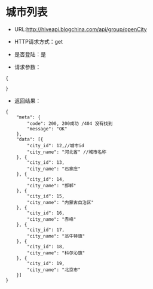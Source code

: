 # 城市列表

- URL:http://hiveapi.blogchina.com/api/group/openCity

- HTTP请求方式：get

- 是否登陆：是

- 请求参数：
 
```
{ 
    
}
```

- 返回结果：

```  
{
	"meta": {
		"code": 200, 200成功 /404 没有找到
		"message": "OK"
	},
	"data": [{
		"city_id": 12,//城市id
		"city_name": "河北省" //城市名称
	}, {
		"city_id": 13,
		"city_name": "石家庄"
	}, {
		"city_id": 14,
		"city_name": "邯郸"
	}, {
		"city_id": 15,
		"city_name": "内蒙古自治区"
	}, {
		"city_id": 16,
		"city_name": "赤峰"
	}, {
		"city_id": 17,
		"city_name": "翁牛特旗"
	}, {
		"city_id": 18,
		"city_name": "科尔沁旗"
	}, {
		"city_id": 19,
		"city_name": "北京市"
	}]
}
```